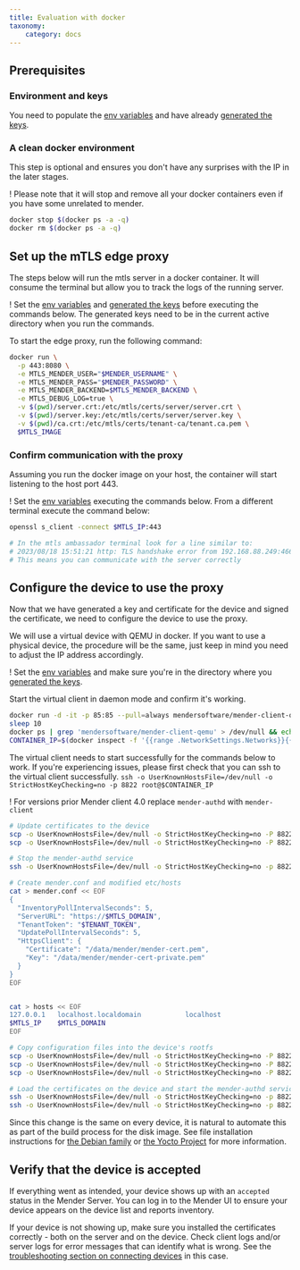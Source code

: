 ```yaml
---
title: Evaluation with docker
taxonomy:
    category: docs
---
```


<!-- AUTOMATION: execute=if [ "$TEST_ENTERPRISE" -ne 1 ]; then echo "TEST_ENTERPRISE must be set to 1!"; exit 1; fi -->

<!-- Cleanup code: stops the mTLS ambassador if running -->
<!-- AUTOMATION: execute=function cleanup() { -->
<!-- AUTOMATION: execute=if docker ps | grep registry.mender.io/mendersoftware/mtls-ambassador -->
<!-- AUTOMATION: execute=then -->
<!-- AUTOMATION: execute=docker stop $(docker ps | grep registry.mender.io/mendersoftware/mtls-ambassador | sed 's/ .*//') -->
<!-- AUTOMATION: execute=fi -->
<!-- AUTOMATION: execute=} -->
<!-- AUTOMATION: execute=trap cleanup EXIT -->


## Prerequisites


### Environment and keys

You need to populate the [env variables](../01.Keys-and-certificates/docs.md#env-variables) and have already [generated the keys](../01.Keys-and-certificates/docs.md#generating-the-keys).


### A clean docker environment

This step is optional and ensures you don't have any surprises with the IP in the later stages.

! Please note that it will stop and remove all your docker containers even if you have some unrelated to mender.

```bash
docker stop $(docker ps -a -q)
docker rm $(docker ps -a -q)
```

## Set up the mTLS edge proxy

The steps below will run the mtls server in a docker container.
It will consume the terminal but allow you to track the logs of the running server.


! Set the [env variables](../01.Keys-and-certificates/docs.md#env-variables) and [generated the keys](../01.Keys-and-certificates/docs.md#generating-the-keys) before executing the commands below. The generated keys need to be in the current active directory when you run the commands.

To start the edge proxy, run the following command:

```bash
docker run \
  -p 443:8080 \
  -e MTLS_MENDER_USER="$MENDER_USERNAME" \
  -e MTLS_MENDER_PASS="$MENDER_PASSWORD" \
  -e MTLS_MENDER_BACKEND=$MTLS_MENDER_BACKEND \
  -e MTLS_DEBUG_LOG=true \
  -v $(pwd)/server.crt:/etc/mtls/certs/server/server.crt \
  -v $(pwd)/server.key:/etc/mtls/certs/server/server.key \
  -v $(pwd)/ca.crt:/etc/mtls/certs/tenant-ca/tenant.ca.pem \
  $MTLS_IMAGE
```

### Confirm communication with the proxy

Assuming you run the docker image on your host, the container will start listening to the host port 443.

! Set the [env variables](../01.Keys-and-certificates/docs.md#env-variables) executing the commands below.
From a different terminal execute the command below:

``` bash
openssl s_client -connect $MTLS_IP:443

# In the mtls ambassador terminal look for a line similar to:
# 2023/08/18 15:51:21 http: TLS handshake error from 192.168.88.249:46612: tls: client didn't provide a certificate
# This means you can communicate with the server correctly
```

## Configure the device to use the proxy

Now that we have generated a key and certificate for the device and signed the certificate, we need to configure the device to use the proxy.

We will use a virtual device with QEMU in docker. If you want to use a physical device, the procedure will be the same, just keep in mind you need to adjust the IP address accordingly.

! Set the [env variables](#env_variabls) and make sure you're in the directory where you [generated the keys](../01.Keys-and-certificates/docs.md#generating-the-keys).


Start the virtual client in daemon mode and confirm it's working.

```bash
docker run -d -it -p 85:85 --pull=always mendersoftware/mender-client-qemu
sleep 10
docker ps | grep 'mendersoftware/mender-client-qemu' > /dev/null && echo "Virtual client started successfully"  || echo "Container is not running or failed to start"
CONTAINER_IP=$(docker inspect -f '{{range .NetworkSettings.Networks}}{{.IPAddress}}{{end}}' $(docker ps -aqf "ancestor=mendersoftware/mender-client-qemu"))
```

The virtual client needs to start successfully for the commands below to work.
If you're experiencing issues, please first check that you can ssh to the virtual client successfully.
`ssh -o UserKnownHostsFile=/dev/null -o StrictHostKeyChecking=no -p 8822 root@$CONTAINER_IP`

! For versions prior Mender client 4.0 replace `mender-authd` with `mender-client`


```bash
# Update certificates to the device
scp -o UserKnownHostsFile=/dev/null -o StrictHostKeyChecking=no -P 8822 device-private.key root@$CONTAINER_IP:/data/mender/mender-cert-private.pem
scp -o UserKnownHostsFile=/dev/null -o StrictHostKeyChecking=no -P 8822 device-cert.pem root@$CONTAINER_IP:/data/mender/mender-cert.pem

# Stop the mender-authd service
ssh -o UserKnownHostsFile=/dev/null -o StrictHostKeyChecking=no -p 8822 root@$CONTAINER_IP systemctl stop mender-authd

# Create mender.conf and modified etc/hosts
cat > mender.conf << EOF
{
  "InventoryPollIntervalSeconds": 5,
  "ServerURL": "https://$MTLS_DOMAIN",
  "TenantToken": "$TENANT_TOKEN",
  "UpdatePollIntervalSeconds": 5,
  "HttpsClient": {
    "Certificate": "/data/mender/mender-cert.pem",
    "Key": "/data/mender/mender-cert-private.pem"
  }
}
EOF


cat > hosts << EOF
127.0.0.1   localhost.localdomain           localhost
$MTLS_IP    $MTLS_DOMAIN
EOF

# Copy configuration files into the device's rootfs
scp -o UserKnownHostsFile=/dev/null -o StrictHostKeyChecking=no -P 8822 mender.conf root@$CONTAINER_IP:/etc/mender/mender.conf
scp -o UserKnownHostsFile=/dev/null -o StrictHostKeyChecking=no -P 8822 hosts root@$CONTAINER_IP:/etc/hosts
scp -o UserKnownHostsFile=/dev/null -o StrictHostKeyChecking=no -P 8822 ca.crt root@$CONTAINER_IP:/usr/local/share/ca-certificates/mender/ca.crt

# Load the certificates on the device and start the mender-authd service
ssh -o UserKnownHostsFile=/dev/null -o StrictHostKeyChecking=no -p 8822 root@$CONTAINER_IP update-ca-certificates
ssh -o UserKnownHostsFile=/dev/null -o StrictHostKeyChecking=no -p 8822 root@$CONTAINER_IP systemctl start mender-authd
```


Since this change is the same on every device, it is natural to automate this as part of the build process for the disk image. See file installation instructions for [the Debian family](../../04.Operating-System-updates-Debian-family/03.Customize-Mender/docs.md#configuration-file) or [the Yocto Project](../../05.Operating-System-updates-Yocto-Project/05.Customize-Mender/docs.md#configuration-file) for more information.

## Verify that the device is accepted

If everything went as intended, your device shows up with an `accepted` status in the Mender Server. 
You can log in to the Mender UI to ensure your device appears on the device list and reports inventory.

If your device is not showing up, make sure you installed the certificates correctly - both on the server and on the device. Check client logs and/or server logs for error messages that can identify what is wrong. See the [troubleshooting section on connecting devices](../../301.Troubleshoot/05.Device-Runtime/docs.md#mender-server-connection-issues) in this case.

